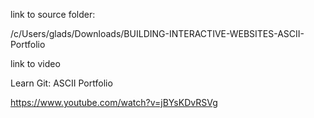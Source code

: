 link to source folder:


/c/Users/glads/Downloads/BUILDING-INTERACTIVE-WEBSITES-ASCII-Portfolio


link to video

Learn Git: ASCII Portfolio

https://www.youtube.com/watch?v=jBYsKDvRSVg
